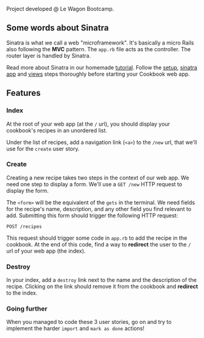 Project developed @ Le Wagon Bootcamp.

## Some words about Sinatra

Sinatra is what we call a web "microframework". It's basically a micro Rails also following the **MVC** pattern.
The `app.rb` file acts as the controller. The router layer is handled by Sinatra.

Read more about Sinatra in our homemade [tutorial](https://github.com/lewagon/sinatra-101). Follow the [setup](https://github.com/lewagon/sinatra-101#setup), [sinatra app](https://github.com/lewagon/sinatra-101#sinatra-app) and [views](https://github.com/lewagon/sinatra-101#views) steps thoroughly before starting your Cookbook web app.

## Features

### Index

At the root of your web app (at the `/` url), you should display your cookbook's recipes in an unordered list.

Under the list of recipes, add a navigation link (`<a>`) to the `/new` url, that we'll use for the `create` user story.

### Create

Creating a new recipe takes two steps in the context of our web app. We need one step to display a form. We'll use a `GET /new` HTTP request to display the form.

The `<form>` will be the equivalent of the `gets` in the terminal. We need fields for the recipe's name, description, and any other field you find relevant to add. Submitting this form should trigger the following HTTP request:

```
POST /recipes
```

This request should trigger some code in `app.rb` to add the recipe in the cookbook.
At the end of this code, find a way to **redirect** the user to the `/` url of your web app (the index).

### Destroy

In your index, add a `destroy` link next to the name and the description of the recipe.
Clicking on the link should remove it from the cookbook and **redirect** to the index.


### Going further

When you managed to code these 3 user stories, go on and try to implement the harder `import` and `mark as done` actions!
